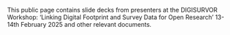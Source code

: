 This public page contains slide decks from presenters at the DIGISURVOR Workshop: ‘Linking Digital Footprint and Survey Data for Open Research’ 13-14th February 2025 and other relevant documents. 
